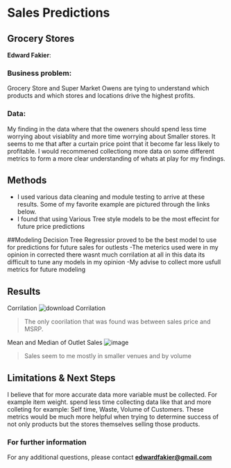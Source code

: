 # Sales Predictions
## Grocery Stores 

**Edward Fakier**: 

### Business problem:

Grocery Store and Super Market Owens are tying to understand which products and which stores and locations drive the highest profits.


### Data:
My finding in the data where that the oweners should spend less time worrying about visiablity and more time worrying about Smaller stores. It seems to me that after a curtain price point that it become far less likely to profitable. I would recommened collectiong more data on some different metrics to form a more clear understanding of whats at play for my findings. 


## Methods
- I used various data cleaning and module testing to arrive at these results. Some of my favorite example are pictured through the links below. 
- I found that using Various Tree style models to be the most effecint for future price predictions 

##Modeling
Decision Tree Regressior proved to be the best model to use for predictions for future sales for outlests
-The meterics used were in my opinion in corrected there wasnt much corrilation at all in this data its difficult to tune any models in my opinion
-My advise to collect more usfull metrics for future modeling


## Results


Corrilation ![download](https://user-images.githubusercontent.com/65575004/167511151-c41ceff6-2ccc-43fb-bc89-59d1da6888c7.png)
Corrilation 

> The only coorilation that was found was between sales price and MSRP.

Mean and Median of Outlet Sales
![image](https://user-images.githubusercontent.com/65575004/167511417-342e7c5b-4ea7-4ecf-b8b6-a97ffcf9cc67.png)

> Sales seem to me mostly in smaller venues and by volume


## Limitations & Next Steps

I believe that for more accurate data more variable must be collected. For example item weight. spend less time collecting data like that and more colleting for example: Self time, Waste, Volume of Customers. These metrics would be much more helpful when trying to determine success of not only products but the stores themselves selling those products. 


### For further information


For any additional questions, please contact **edwardfakier@gmail.com**
